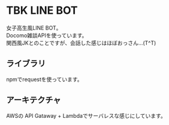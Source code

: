 # TBK LINE BOT
女子高生風LINE BOT。  
Docomo雑談APIを使っています。  
関西風JKとのことですが、会話した感じはほぼおっさん…(T^T)  

## ライブラリ
npmでrequestを使っています。  

## アーキテクチャ
AWSの API Gataway + Lambdaでサーバレスな感じにしています。
